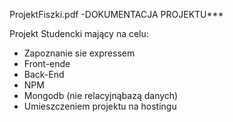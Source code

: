 
ProjektFiszki.pdf -DOKUMENTACJA PROJEKTU***







Projekt Studencki mający na celu:
- Zapoznanie sie expressem
- Front-ende
- Back-End
- NPM
- Mongodb (nie relacyjnąbazą danych)
- Umieszczeniem projektu na hostingu
